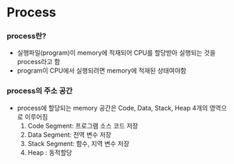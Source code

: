 # Process

### process란?
- 실행파일(program)이 memory에 적재되어 CPU를 할당받아 실행되는 것을 process라고 함
- program이 CPU에서 실행되려면 memory에 적재된 상태여야함

### process의 주소 공간
- process에 할당되는 memory 공간은 Code, Data, Stack, Heap 4개의 영역으로 이루어짐
  1. Code Segment: 프로그램 소스 코드 저장
  2. Data Segment: 전역 변수 저장
  3. Stack Segment: 함수, 지역 변수 저장
  4. Heap : 동적할당



